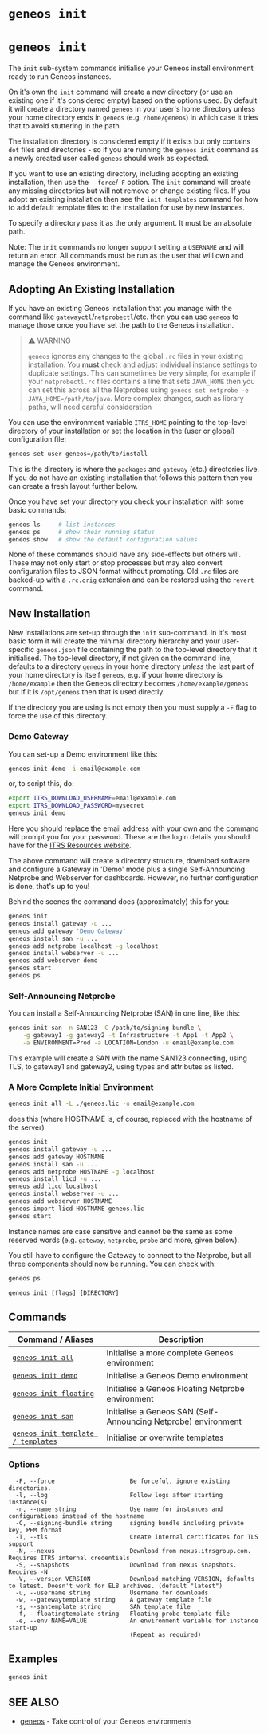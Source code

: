 # `geneos init`

# `geneos init`

The `init` sub-system commands initialise your Geneos install environment ready to run Geneos instances.

On it's own the `init` command will create a new directory (or use an existing one if it's considered empty) based on the options used. By default it will create a directory named `geneos` in your user's home directory unless your home directory ends in `geneos` (e.g. `/home/geneos`) in which case it tries that to avoid stuttering in the path.

The installation directory is considered empty if it exists but only contains `dot` files and directories - so if you are running the `geneos init` command as a newly created user called `geneos` should work as expected.

If you want to use an existing directory, including adopting an existing installation, then use the `--force`/`-F` option. The `init` command will create any missing directories but will not remove or change existing files. If you adopt an existing installation then see the `init templates` command for how to add default template files to the installation for use by new instances.

To specify a directory pass it as the only argument. It must be an absolute path.

Note: The `init` commands no longer support setting a `USERNAME` and will return an error. All commands must be run as the user that will own and manage the Geneos environment.

## Adopting An Existing Installation

If you have an existing Geneos installation that you manage with the command like `gatewayctl`/`netprobectl`/etc. then you can use `geneos` to manage those once you have set the path to the Geneos installation.

> ⚠ WARNING
>
> `geneos` ignores any changes to the global `.rc` files in your existing installation. You **must** check and adjust individual instance settings to duplicate settings. This can sometimes be very simple, for example if your `netprobectl.rc` files contains a line that sets `JAVA_HOME` then you can set this across all the Netprobes using `geneos set netprobe -e JAVA_HOME=/path/to/java`. More complex changes, such as library paths, will need careful consideration

You can use the environment variable `ITRS_HOME` pointing to the top-level directory of your installation or set the location in the (user or global) configuration file:

```bash
geneos set user geneos=/path/to/install
```

This is the directory is where the `packages` and `gateway` (etc.) directories live. If you do not have an existing installation that follows this pattern then you can create a fresh layout further below.

Once you have set your directory you check your installation with some basic commands:

```bash
geneos ls     # list instances
geneos ps     # show their running status
geneos show   # show the default configuration values
```

None of these commands should have any side-effects but others will. These may not only start or stop processes but may also convert configuration files to JSON format without prompting. Old `.rc` files are backed-up with a `.rc.orig` extension and can be restored using the `revert` command.

## New Installation

New installations are set-up through the `init` sub-command. In it's most basic form it will create the minimal directory hierarchy and your user-specific `geneos.json` file containing the path to the top-level directory that it initialised. The top-level directory, if not given on the command line, defaults to a directory `geneos` in your home directory *unless* the last part of your home directory is itself `geneos`, e.g. if your home directory is `/home/example` then the Geneos directory becomes `/home/example/geneos` but if it is `/opt/geneos` then that is used directly.

If the directory you are using is not empty then you must supply a `-F` flag to  force the use of this directory.

### Demo Gateway

You can set-up a Demo environment like this:

```bash
geneos init demo -i email@example.com
```

or, to script this, do:

```bash
export ITRS_DOWNLOAD_USERNAME=email@example.com
export ITRS_DOWNLOAD_PASSWORD=mysecret
geneos init demo
```

Here you should replace the email address with your own and the command will prompt you for your password. These are the login details you should have for the [ITRS Resources website](https://resources.itrsgroup.com/).

The above command will create a directory structure, download software and configure a Gateway in 'Demo' mode plus a single Self-Announcing Netprobe and Webserver for dashboards. However, no further configuration is done, that's up to you!

Behind the scenes the command does (approximately) this for you:

```bash
geneos init
geneos install gateway -u ...
geneos add gateway 'Demo Gateway'
geneos install san -u ...
geneos add netprobe localhost -g localhost
geneos install webserver -u ...
geneos add webserver demo
geneos start
geneos ps
```

### Self-Announcing Netprobe

You can install a Self-Announcing Netprobe (SAN) in one line, like this:

```bash
geneos init san -n SAN123 -C /path/to/signing-bundle \
    -g gateway1 -g gateway2 -t Infrastructure -t App1 -t App2 \
    -a ENVIRONMENT=Prod -a LOCATION=London -u email@example.com
```

This example will create a SAN with the name SAN123 connecting, using TLS, to gateway1 and gateway2, using types and attributes as listed.

### A More Complete Initial Environment

```bash
geneos init all -L ./geneos.lic -u email@example.com
```

does this (where HOSTNAME is, of course, replaced with the hostname of the server)

```bash
geneos init
geneos install gateway -u ...
geneos add gateway HOSTNAME
geneos install san -u ...
geneos add netprobe HOSTNAME -g localhost
geneos install licd -u ...
geneos add licd localhost
geneos install webserver -u ...
geneos add webserver HOSTNAME
geneos import licd HOSTNAME geneos.lic
geneos start
```

Instance names are case sensitive and cannot be the same as some reserved words (e.g. `gateway`, `netprobe`, `probe` and more, given below).

You still have to configure the Gateway to connect to the Netprobe, but all three components should now be running. You can check with:

```bash
geneos ps
```

```text
geneos init [flags] [DIRECTORY]
```

## Commands

| Command / Aliases | Description |
|-------|-------|
| [`geneos init all`](geneos_init_all.md)	 | Initialise a more complete Geneos environment |
| [`geneos init demo`](geneos_init_demo.md)	 | Initialise a Geneos Demo environment |
| [`geneos init floating`](geneos_init_floating.md)	 | Initialise a Geneos Floating Netprobe environment |
| [`geneos init san`](geneos_init_san.md)	 | Initialise a Geneos SAN (Self-Announcing Netprobe) environment |
| [`geneos init template / templates`](geneos_init_template.md)	 | Initialise or overwrite templates |

### Options

```text
  -F, --force                     Be forceful, ignore existing directories.
  -l, --log                       Follow logs after starting instance(s)
  -n, --name string               Use name for instances and configurations instead of the hostname
  -C, --signing-bundle string     signing bundle including private key, PEM format
  -T, --tls                       Create internal certificates for TLS support
  -N, --nexus                     Download from nexus.itrsgroup.com. Requires ITRS internal credentials
  -S, --snapshots                 Download from nexus snapshots. Requires -N
  -V, --version VERSION           Download matching VERSION, defaults to latest. Doesn't work for EL8 archives. (default "latest")
  -u, --username string           Username for downloads
  -w, --gatewaytemplate string    A gateway template file
  -s, --santemplate string        SAN template file
  -f, --floatingtemplate string   Floating probe template file
  -e, --env NAME=VALUE            An environment variable for instance start-up
                                  (Repeat as required)
```

## Examples

```bash
geneos init

```

## SEE ALSO

* [geneos](geneos.md)	 - Take control of your Geneos environments
